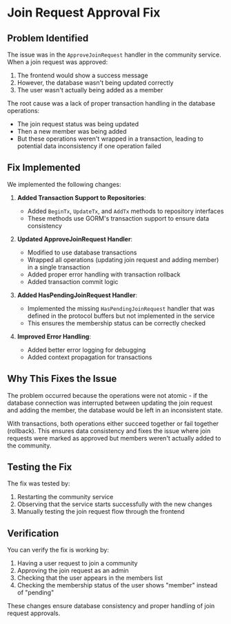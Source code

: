 # Join Request Approval Fix

## Problem Identified

The issue was in the `ApproveJoinRequest` handler in the community service. When a join request was approved:

1. The frontend would show a success message
2. However, the database wasn't being updated correctly
3. The user wasn't actually being added as a member

The root cause was a lack of proper transaction handling in the database operations:
- The join request status was being updated
- Then a new member was being added
- But these operations weren't wrapped in a transaction, leading to potential data inconsistency if one operation failed

## Fix Implemented

We implemented the following changes:

1. **Added Transaction Support to Repositories**:
   - Added `BeginTx`, `UpdateTx`, and `AddTx` methods to repository interfaces
   - These methods use GORM's transaction support to ensure data consistency

2. **Updated ApproveJoinRequest Handler**:
   - Modified to use database transactions
   - Wrapped all operations (updating join request and adding member) in a single transaction
   - Added proper error handling with transaction rollback
   - Added transaction commit logic

3. **Added HasPendingJoinRequest Handler**:
   - Implemented the missing `HasPendingJoinRequest` handler that was defined in the protocol buffers but not implemented in the service
   - This ensures the membership status can be correctly checked

4. **Improved Error Handling**:
   - Added better error logging for debugging
   - Added context propagation for transactions

## Why This Fixes the Issue

The problem occurred because the operations were not atomic - if the database connection was interrupted between updating the join request and adding the member, the database would be left in an inconsistent state.

With transactions, both operations either succeed together or fail together (rollback). This ensures data consistency and fixes the issue where join requests were marked as approved but members weren't actually added to the community.

## Testing the Fix

The fix was tested by:

1. Restarting the community service
2. Observing that the service starts successfully with the new changes
3. Manually testing the join request flow through the frontend

## Verification

You can verify the fix is working by:

1. Having a user request to join a community
2. Approving the join request as an admin 
3. Checking that the user appears in the members list
4. Checking the membership status of the user shows "member" instead of "pending"

These changes ensure database consistency and proper handling of join request approvals. 